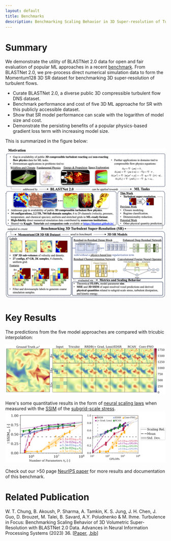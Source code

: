 ```yaml
---
layout: default
title: Benchmarks
description: Benchmarking Scaling Behavior in 3D Super-resolution of Turbulent Flows
---
```


# Summary

We demonstrate the utility of BLASTNet 2.0 data for open and fair evaluation of popular ML approaches in a recent [benchmark](https://arxiv.org/pdf/2309.13457.pdf). From BLASTNet 2.0, we pre-process direct numerical simulation  data to form the Momentum128 3D SR dataset for benchmarking 3D super-resolution of turbulent flows. 
* Curate BLASTNet 2.0, a diverse public 3D compressible turbulent flow DNS dataset.
* Benchmark performance and cost of five 3D ML approache for  SR  with this publicly accessible dataset.
* Show that SR model performance can scale with the logarithm of model size and cost.
* Demonstrate the persisting benefits of a popular physics-based  gradient loss term with increasing model size.


This is summarized in the figure below:

![summary](./assets/img/bench_summary.png)

# Key Results
The predictions from the five model approaches are compared with tricubic interpolation:

![result1](./assets/img/qual_result.png)

Here's some quantitative results in the form of [neural scaling laws](https://en.wikipedia.org/wiki/Neural_scaling_law) when measured with the [SSIM](https://en.wikipedia.org/wiki/Structural_similarity) of the [subgrid-scale stress](http://www.scholarpedia.org/article/Turbulence:_Subgrid-Scale_Modeling).
![result2](./assets/img/bench_scaling.png)

Check out our  >50 page [NeurIPS paper](https://arxiv.org/pdf/2309.13457.pdf) for more results and documentation of this benchmark.

# Related Publication

W. T. Chung, B. Akoush, P. Sharma, A. Tamkin, K. S. Jung, J. H. Chen, J. Guo, D. Brouzet, M. Talei, B. Savard, A.Y. Poludnenko & M. Ihme. Turbulence in Focus: Benchmarking Scaling Behavior of 3D Volumetric Super-Resolution with BLASTNet 2.0 Data. Advances in Neural Information Processing Systems (2023) 36. [[Paper](https://arxiv.org/pdf/2309.13457.pdf), [.bib](./assets/bib/neurips.bib)]


